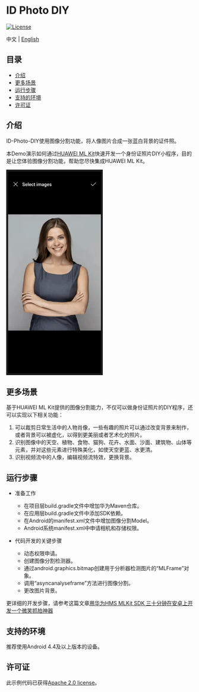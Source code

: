 # ID Photo DIY
[![License](https://img.shields.io/badge/Docs-hmsguides-brightgreen)](https://developer.huawei.com/consumer/cn/doc/development/HMS-Guides/ml-introduction-4)

中文 | [English](https://github.com/HMS-Core/hms-ml-demo/tree/master/ID-Photo-DIY)
## 目录

 * [介绍](#介绍)
 * [更多场景](#更多场景)
 * [运行步骤](#运行步骤)
 * [支持的环境](#支持的环境)
 * [许可证](#许可证)


## 介绍
ID-Photo-DIY使用图像分割功能，将人像图片合成一张蓝白背景的证件照。

本Demo演示如何通过[HUAWEI ML Kit](https://developer.huawei.com/consumer/cn/hms/huawei-mlkit)快速开发一个身份证照片DIY小程序，目的是让您体验图像分割功能，帮助您尽快集成HUAWEI ML Kit。

<img src="https://github.com/HMS-Core/hms-ml-demo/blob/master/ID-Photo-DIY/ID%20Photo%20DIY.gif" width=250 title="ID Photo DIY" div align=center border=5>

## 更多场景
基于HUAWEI ML Kit提供的图像分割能力，不仅可以做身份证照片的DIY程序，还可以实现以下相关功能：
1. 可以裁剪日常生活中的人物肖像，一些有趣的照片可以通过改变背景来制作，或者背景可以被虚化，以得到更美丽或者艺术化的照片。
2. 识别图像中的天空、植物、食物、猫狗、花卉、水面、沙面、建筑物、山体等元素，并对这些元素进行特殊美化，如使天空更蓝、水更清。
3. 识别视频流中的人像，编辑视频流特效，更换背景。

## 运行步骤
- 准备工作
  - 在项目层build.gradle文件中增加华为Maven仓库。
  - 在应用层build.gradle文件中添加SDK依赖。
  - 在Android的manifest.xml文件中增加图像分割Model。
  - Android系统manifest.xml中申请相机和存储权限。

- 代码开发的关键步骤
  - 动态权限申请。
  - 创建图像分割检测器。
  - 通过android.graphics.bitmap创建用于分析器检测图片的“MLFrame”对象。
  - 调用“asyncanalyseframe”方法进行图像分割。
  - 更改图片背景。

更详细的开发步骤，请参考这篇文章[用华为HMS MLKit SDK 三十分钟在安卓上开发一个微笑抓拍神器](https://developer.huawei.com/consumer/cn/forum/topicview?tid=0201246020746500305&fid=18)

## 支持的环境
推荐使用Android 4.4及以上版本的设备。

##  许可证
此示例代码已获得[Apache 2.0 license](http://www.apache.org/licenses/LICENSE-2.0)。
